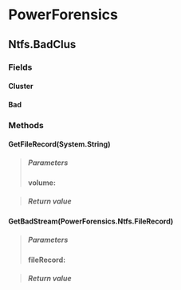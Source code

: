 ﻿# PowerForensics


## Ntfs.BadClus

### Fields

#### Cluster

#### Bad

### Methods


#### GetFileRecord(System.String)

> ##### Parameters
> **volume:** 

> ##### Return value
> 

#### GetBadStream(PowerForensics.Ntfs.FileRecord)

> ##### Parameters
> **fileRecord:** 

> ##### Return value
> 